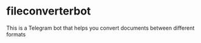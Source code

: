 # fileconverterbot
This is a Telegram bot that helps you convert documents between different formats
